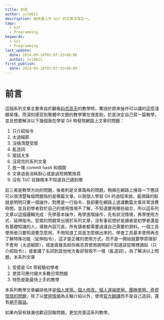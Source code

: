 ```yaml
---
title: 前言
author: zsl0621
description: 最快速上手 Git 的文章沒有之一。
tags:
  - Git
  - Programming
keywords:
  - Git
  - Programming
last_update:
  date: 2024-09-10T03:07:33+08:00
  author: zsl0621
first_publish:
  date: 2024-09-10T03:07:33+08:00
---
```


# 前言

這個系列文章主要來自於觀看[码农高天](https://www.youtube.com/watch?v=uj8hjLyEBmU)的教學時，驚訝於原來操作可以講的這麼淺顯易懂，而深刻感受到繁體中文圈的教學實在很差勁，於是決定自己寫一篇教學，並且想要解決以下幾個我在學習 Git 時發現網路上文章的問題：

1. 只介紹指令
2. 太過細節
0. 沒搞清楚受眾
3. 亂造詞
4. 廢話太多
5. 沒寫完的系列文章
6. 放一堆 commit hash 和擷圖
7. 文章過長消耗耐心或是過短頻繁換頁
8. 沒有 ToC 目錄根本不知道自己讀到哪

前三者是教學方向的問題，後者則是文章風格的問題，稍微在網路上搜尋一下應該可以很清楚每個問題指的是哪篇文章。以我個人學習 Git 的過程來說，最煩躁的點就是明明只要一個操作，對應是一行指令，我卻要在網路上過濾數篇文章非常浪費時間，並且初學者對於自己的使用情境不了解，不知道要用哪些組合，所以這系列文章以這個邏輯完成：先學基本操作，再學進階操作，先有狀況情境，再學使用方式、延伸指令。受眾的問題常出現於系列文章，沒有事前想好是讀者是初學者還是有基礎知識的人，導致內容冗長，所有讀者都需要過濾自己需要的資料。一個工具使用者只要知道要怎麼用，不用知道工具是怎麼做出來的，學會工具基本使用再去了解特殊功能（延伸指令），這才是正確的使用方式，而不是一開始就要學原理卻不會用（太過細節），或是直接丟給你兩百頁使用說明卻不知道該從哪裡讀起（只介紹指令），或者講了名詞到其他地方看卻發現不一樣（亂造詞）。為了解決以上問題，本系列文章

1. 受眾是 Git 零經驗初學者
2. 使其可應付絕大多數日常問題
3. 特色是能最快上手的教學


本系列教學文章編排依序是<u>個人使用、個人修改、個人遠端使用、團隊使用、奇奇怪怪的問題</u>，除了以<u>使用情境</u>為主軸介紹以外，使用[官方翻譯](https://git-scm.com/book/zh/v2)而不是自己造詞，還有<u>絕不廢話</u>。

如果內容有缺漏也歡迎回報問題，更加完善這系列教學。
